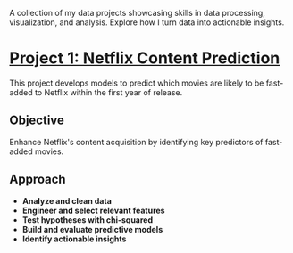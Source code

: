 A collection of my data projects showcasing skills in data processing, visualization, and analysis. Explore how I turn data into actionable insights.


# [Project 1: Netflix Content Prediction](https://github.com/CraigJustin92/Netflix_Content_Prediction)

This project develops models to predict which movies are likely to be fast-added to Netflix within the first year of release.

## Objective
Enhance Netflix's content acquisition by identifying key predictors of fast-added movies.

## Approach
- **Analyze and clean data**
- **Engineer and select relevant features**
- **Test hypotheses with chi-squared**
- **Build and evaluate predictive models**
- **Identify actionable insights**
